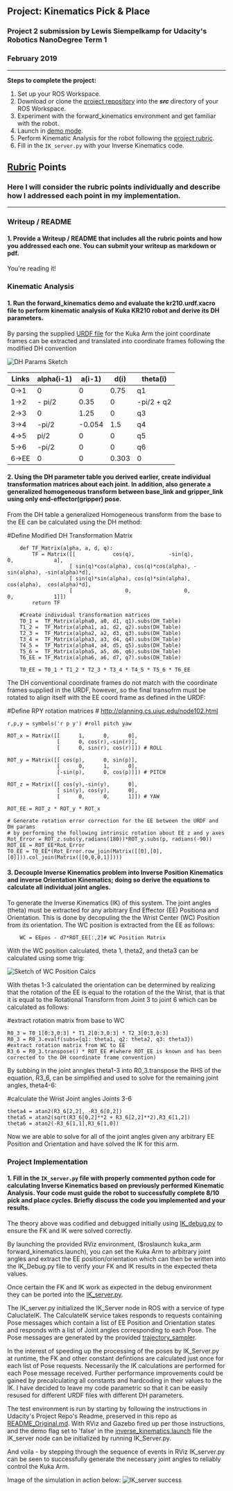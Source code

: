 ## Project: Kinematics Pick & Place
### Project 2 submission by Lewis Siempelkamp for Udacity's Robotics NanoDegree Term 1 
### February 2019
---


**Steps to complete the project:**  


1. Set up your ROS Workspace.
2. Download or clone the [project repository](https://github.com/udacity/RoboND-Kinematics-Project) into the ***src*** directory of your ROS Workspace.  
3. Experiment with the forward_kinematics environment and get familiar with the robot.
4. Launch in [demo mode](https://classroom.udacity.com/nanodegrees/nd209/parts/7b2fd2d7-e181-401e-977a-6158c77bf816/modules/8855de3f-2897-46c3-a805-628b5ecf045b/lessons/91d017b1-4493-4522-ad52-04a74a01094c/concepts/ae64bb91-e8c4-44c9-adbe-798e8f688193).
5. Perform Kinematic Analysis for the robot following the [project rubric](https://review.udacity.com/#!/rubrics/972/view).
6. Fill in the `IK_server.py` with your Inverse Kinematics code. 


[//]: # (Image References)

[image1]: ./misc_images/img_1.jpg
[image2]: ./misc_images/img_2.jpg
[image3]: ./misc_images/img_3.jpg

## [Rubric](https://review.udacity.com/#!/rubrics/972/view) Points
### Here I will consider the rubric points individually and describe how I addressed each point in my implementation.  

---
### Writeup / README

#### 1. Provide a Writeup / README that includes all the rubric points and how you addressed each one.  You can submit your writeup as markdown or pdf.  

You're reading it!

### Kinematic Analysis
#### 1. Run the forward_kinematics demo and evaluate the kr210.urdf.xacro file to perform kinematic analysis of Kuka KR210 robot and derive its DH parameters.

By parsing the supplied [URDF file](kuka_arm/urdf) for the Kuka Arm the joint coordinate frames can be extracted and translated into coordinate frames following the modified DH convention 

![DH Params Sketch][image1]

Links | alpha(i-1) | a(i-1) | d(i) | theta(i)
--- | --- | --- | --- | ---
0->1 | 0 | 0 | 0.75 | q1
1->2 | - pi/2 | 0.35 | 0 | -pi/2 + q2
2->3 | 0 | 1.25 | 0 | q3
3->4 |  -pi/2 | -0.054 | 1.5 | q4
4->5 | pi/2 | 0 | 0 | q5
5->6 | -pi/2 | 0 | 0 | q6
6->EE | 0 | 0 | 0.303 | 0

#### 2. Using the DH parameter table you derived earlier, create individual transformation matrices about each joint. In addition, also generate a generalized homogeneous transform between base_link and gripper_link using only end-effector(gripper) pose.

From the DH table a generalized Homogeneous transform from the base to the EE can be calculated using the DH method:

#Define Modified DH Transformation Matrix
        
        def TF_Matrix(alpha, a, d, q):
            TF = Matrix([[            cos(q),           -sin(q),           0,             a],
                        [ sin(q)*cos(alpha), cos(q)*cos(alpha), -sin(alpha), -sin(alpha)*d],
                        [ sin(q)*sin(alpha), cos(q)*sin(alpha),  cos(alpha),  cos(alpha)*d],
                        [                 0,                 0,           0,             1]])
            return TF
        
        #Create individual transformation matrices
        T0_1 =  TF_Matrix(alpha0, a0, d1, q1).subs(DH_Table)
        T1_2 =  TF_Matrix(alpha1, a1, d2, q2).subs(DH_Table)
        T2_3 =  TF_Matrix(alpha2, a2, d3, q3).subs(DH_Table)
        T3_4 =  TF_Matrix(alpha3, a3, d4, q4).subs(DH_Table)
        T4_5 =  TF_Matrix(alpha4, a4, d5, q5).subs(DH_Table)
        T5_6 =  TF_Matrix(alpha5, a5, d6, q6).subs(DH_Table)
        T6_EE = TF_Matrix(alpha6, a6, d7, q7).subs(DH_Table)

        T0_EE = T0_1 * T1_2 * T2_3 * T3_4 * T4_5 * T5_6 * T6_EE


The DH conventional coordinate frames do not match with the coordinate frames supplied in the URDF, however, so the final transofrm must be rotated to align itself with the EE coord frame as defined in the URDF:

#Define RPY rotation matrices
    # http://planning.cs.uiuc.edu/node102.html

    r,p,y = symbols('r p y') #roll pitch yaw

    ROT_x = Matrix([[      1,      0,      0],
                    [      0, cos(r),-sin(r)],
                    [      0, sin(r), cos(r)]]) # ROLL
    
    ROT_y = Matrix([[ cos(p),      0, sin(p)],
                    [      0,      1,      0],
                    [-sin(p),      0, cos(p)]]) # PITCH

    ROT_z = Matrix([[ cos(y),-sin(y),      0],
                    [ sin(y), cos(y),      0],
                    [      0,      0,      1]]) # YAW

    ROT_EE = ROT_z * ROT_y * ROT_x
    
    # Generate rotation error correction for the EE between the URDF and DH params
    # by performing the following intrinsic rotation about EE z and y axes
    Rot_Error = ROT_z.subs(y,radians(180))*ROT_y.subs(p, radians(-90))
    ROT_EE = ROT_EE*Rot_Error
    T0_EE = T0_EE*(Rot_Error.row_join(Matrix([[0],[0],[0]])).col_join(Matrix([[0,0,0,1]])))
    
    
#### 3. Decouple Inverse Kinematics problem into Inverse Position Kinematics and inverse Orientation Kinematics; doing so derive the equations to calculate all individual joint angles.

To generate the Inverse Kinematics (IK) of this system. The joint angles (theta) must be extracted for any arbitrary End Effector (EE) Positiona and Orientation. This is done by decopuling the the Wrist Center (WC) Position from its orientation.
The WC position is extracted from the EE as follows: 

        WC = EEpos - d7*ROT_EE[:,2]# WC Position Matrix

With the WC position calculated, theta 1, theta2, and theta3 can be calculated using some trig:

![Sketch of WC Position Calcs][image2]

With thetas 1-3 calculated the orientation can be determined by realizing that the rotation of the EE is equal to the rotation of the the Wrist, that is that it is equal to the Rotational Transform from Joint 3 to joint 6 which can be calculated as follows:

#extract rotation matrix from base to WC

    R0_3 = T0_1[0:3,0:3] * T1_2[0:3,0:3] * T2_3[0:3,0:3]
    R0_3 = R0_3.evalf(subs={q1: theta1, q2: theta2, q3: theta3})
    #extract rotation matrix from WC to EE
    R3_6 = R0_3.transpose() * ROT_EE #(where ROT_EE is known and has been corrected to the DH coordinate frame convention)

By subbing in the joint anngles theta1-3 into R0_3.transpose the RHS of the equation, R3_6, can be simplified and used to solve for the remaining joint angles, theta4-6:

#calculate the Wrist Joint angles Joints 3-6

    theta4 = atan2(R3_6[2,2], -R3_6[0,2])
    theta5 = atan2(sqrt(R3_6[0,2]**2 + R3_6[2,2]**2),R3_6[1,2])
    theta6 = atan2(-R3_6[1,1],R3_6[1,0])

Now we are able to solve for all of the joint angles given any arbitrary EE Position and Orientation and have solved the IK for this arm. 


### Project Implementation

#### 1. Fill in the `IK_server.py` file with properly commented python code for calculating Inverse Kinematics based on previously performed Kinematic Analysis. Your code must guide the robot to successfully complete 8/10 pick and place cycles. Briefly discuss the code you implemented and your results. 

The theory above was codified and debugged initially using [IK_debug.py](/IK_debug.py) to ensure the FK and IK were solved correctly.

By launching the provided RViz environment, ($roslaunch kuka_arm forward_kinematics.launch),  you can set the Kuka Arm to arbitrary joint angles and extract the EE position/orientation which can then be written into the IK_Debug.py file to verify your FK and IK results in the expected theta values.

Once certain the FK and IK work as expected in the debug environment they can be ported into the [IK_server.py](/kuka_arm/scripts/IK_server.py).

The IK_server.py initialized the IK_Server node in ROS with a service of type CaluclateIK. The CalculateIK service takes responds to requests containing Pose messages which contain a list of EE Position and Orientation states and responds with a list of Joint angles corresponding to each Pose. The Pose messages are generated by the provided [trajectory_sampler](kuka_arm/src/trajectory_sampler.cpp).

In the interest of speeding up the processing of the poses by IK_Server.py at runtime, the FK and other constant defintions are calculated just once for each list of Pose requests. Necessarily the IK calculations are performed for each Pose message received. Further performance improvements could be gained by precalculating all constants and hardcoding in their values to the IK. I have decided to leave my code parametric so that it can be easily resused for different URDF files with different DH parameters.

The test environment is run by starting by following the instructions in Udacity's Project Repo's Readme, preserved in this repo as [README_Original.md](/README_Original.md). With RViz and Gazebo fired up per those instructions, and the demo flag set to 'false' in the [inverse_kinematics.launch](kuka_arm/launch/inverse_kinematics.launch) file  the IK_server node can be initialized by running IK_Server.py.

And voila - by stepping through the sequence of events in RViz IK_server.py can be seen to successfully generate the necessary joint angles to reliably control the Kuka Arm.

Image of the simulation in action below:
![IK_server success][image3]


